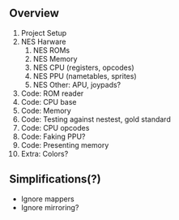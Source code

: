 ## Overview
1. Project Setup
2. NES Harware
    1. NES ROMs
    2. NES Memory
    3. NES CPU (registers, opcodes)
    4. NES PPU (nametables, sprites)
    5. NES Other: APU, joypads?
3. Code: ROM reader
4. Code: CPU base
6. Code: Memory
5. Code: Testing against nestest, gold standard
7. Code: CPU opcodes
8. Code: Faking PPU?
9. Code: Presenting memory
10. Extra: Colors?


## Simplifications(?)
- Ignore mappers
- Ignore mirroring?
